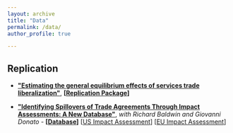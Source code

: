 ```yaml
---
layout: archive
title: "Data"
permalink: /data/
author_profile: true

---
```


## Replication


- **["Estimating the general equilibrium effects of services trade liberalization"](https://onlinelibrary.wiley.com/doi/full/10.1111/roie.12635)**, **\[[Replication Package](https://u.pcloud.link/publink/show?code=kZzhmYVZLDYjDVzn5IBNmiFJ9YacVVAT4Dxy)\]**


   
 - **["Identifying Spillovers of Trade Agreements Through Impact Assessments: A New Database"](https://www.cambridge.org/core/journals/world-trade-review/article/identifying-spillovers-of-trade-agreements-through-impact-assessments-a-new-database/AB92BD141F043F5E33CE528F1AA110E7)**, *with Richard Baldwin and Giovanni Donato* - **\[[Database](https://docs.google.com/spreadsheets/d/1qtQoIGMyqMBeRpjEnqNGYNmPybr0_Rzw/edit?usp=share_link&ouid=106680042592212183846&rtpof=true&sd=true)\]** \[[US Impact Assessment](https://drive.google.com/drive/folders/1HCIq5JASjjlBVnqB9_appVMOOqA5N-NS?usp=share_link)\] \[[EU Impact Assessment](https://drive.google.com/drive/folders/1WbOrh0ZU-u3NBF-ppUdyI3atM8RgcHj7?usp=share_link)\]
